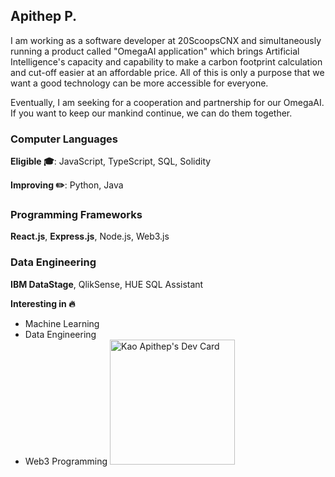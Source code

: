 ## Apithep P.
I am working as a software developer at 20ScoopsCNX and simultaneously running a product called "OmegaAI application" which brings Artificial Intelligence's capacity and capability to make a carbon footprint calculation and cut-off easier at an affordable price. All of this is only a purpose that we want a good technology can be more accessible for everyone.

Eventually, I am seeking for a cooperation and partnership for our OmegaAI. If you want to keep our mankind continue, we can do them together.

### Computer Languages
**Eligible 🎓**: JavaScript, TypeScript, SQL, Solidity

**Improving ✏️**: Python, Java

### Programming Frameworks
**React.js**, **Express.js**, Node.js, Web3.js

### Data Engineering
**IBM DataStage**, QlikSense, HUE SQL Assistant

**Interesting in 🔥**
- Machine Learning
- Data Engineering
- Web3 Programming
<a href="https://app.daily.dev/kaoapitheppdev"><img src="https://api.daily.dev/devcards/c76edcdced3d4718a250c0653ccf4878.png?r=374" width="200" alt="Kao Apithep's Dev Card"/></a>
